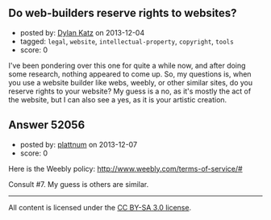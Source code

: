 ## Do web-builders reserve rights to websites?

- posted by: [Dylan Katz](https://stackexchange.com/users/-1/29899-dylan-katz) on 2013-12-04
- tagged: `legal`, `website`, `intellectual-property`, `copyright`, `tools`
- score: 0

<p>I've been pondering over this one for quite a while now, and after doing some research, nothing appeared to come up. So, my questions is, when you use a website builder like webs, weebly, or other similar sites, do you reserve rights to your website? My guess is a no, as it's mostly the act of the website, but I can also see a yes, as it is your artistic creation. </p>



## Answer 52056

- posted by: [plattnum](https://stackexchange.com/users/-1/29917-plattnum) on 2013-12-07
- score: 0

<p>Here is the Weebly policy:
<a href="http://www.weebly.com/terms-of-service/#" rel="nofollow">http://www.weebly.com/terms-of-service/#</a></p>

<p>Consult #7. My guess is others are similar.</p>




---

All content is licensed under the [CC BY-SA 3.0 license](https://creativecommons.org/licenses/by-sa/3.0/).
